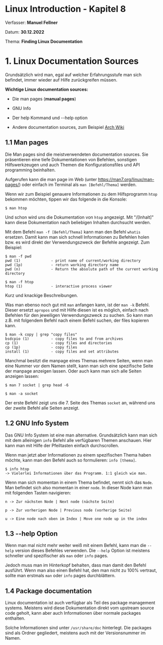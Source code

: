 # Linux Introduction - Kapitel 8

Verfasser: **Manuel Fellner**

Datum: **30.12.2022**

Thema: **Finding Linux Documentation**



# 1. Linux Documentation Sources

Grundsätzlich wird man, egal auf welcher Erfahrungsstufe man sich befindet, immer wieder auf Hilfe zurückgreifen müssen. 

**Wichtige Linux documentation sources:**

- Die man pages (**manual pages**)

- GNU Info

- Der help Kommand und --help option

- Andere documentation sources, zum Beispiel [Arch Wiki](https://wiki.archlinux.org/)



## 1.1 Man pages

Die Man pages sind die meistverwendeten documentation sources. Sie präsentieren eine tiefe Dokumentationen von Befehlen, sonstigen Hilfswerkzeugen und auch Themen die Konfigurationsfiles und API programming beinhalten.



Aufgerufen kann die man page im Web (unter https://man7.org/linux/man-pages/) oder einfach im Terminal als `man [Befehl/Thema]` werden. 

Wenn wir zum Beispiel genauere Informationen zu dem Hilfsprogramm `htop` bekommen möchten, tippen wir das folgende in die Konsole:

```shell
$ man htop
```

Und schon wird uns die Dokumentation von `htop` angezeigt. Mit "/[Inhalt]" kann diese Dokumentation nach beliebigen Inhalten durchsucht werden.

Mit dem Befehl `man -f [Befehl/Thema]` kann man den Befehl `whatis` ersetzen. Damit kann man sich schnell Informationen zu Befehlen holen bzw. es wird direkt der Verwendungszweck der Befehle angezeigt. Zum Beispiel:

```shell
$ man -f pwd
pwd (1)              - print name of current/working directory
pwd (1p)             - return working directory name
pwd (n)              - Return the absolute path of the current working directory

$ man -f htop
htop (1)             - interactive process viewer
```

Kurz und knackige Beschreibungen.

Was man ebenso noch gut mit `man` anfangen kann, ist der `man -k` Befehl. Dieser ersetzt `apropos` und mit Hilfe diesen ist es möglich, einfach nach Befehlen für den jeweiligen Verwendungszweck zu suchen. So kann man z.B. mit folgendem Befehl nach einem Befehl suchen, der files kopieren kann.

```shell
$ man -k copy | grep "copy files"
bsdcpio (1)          - copy files to and from archives
cp (1)               - copy files and directories
cp (1p)              - copy files
install (1)          - copy files and set attributes
```

Manchmal besitzt die manpage eines Themas mehrere Seiten, wenn man eine Nummer vor dem Namen stellt, kann man sich eine spezifische Seite der manpage anzeigen lassen. Oder auch kann man sich alle Seiten anzeigen lassen:

```shell
$ man 7 socket | grep head -6 

$ man -a socket
```

Der erste Befehl zeigt uns die 7. Seite des Themas `socket` an, während uns der zweite Befehl alle Seiten anzeigt.



## 1.2 GNU Info System

Das GNU Info System ist eine man alternative. Grundsätzlich kann man sich mit dem alleinigen `info` Befehl alle verfügbaren Themen anschauen. Hier kann man mit Hilfe der Pfeiltasten einfach durchscrollen. 

Wenn man jetzt aber Informationen zu einem spezifischen Thema haben möchte, kann man den Befehl auch so formulieren: `info [thema]`.

```shell
$ info htop
-> Vielerlei Informationen über das Programm. 1:1 gleich wie man.
```



Wenn man sich momentan in einem Thema befindet, nennt sich das `Node`. Man befindet sich also momentan in einer `node`. In dieser Node kann man mit folgenden Tasten navigieren:

`n -> Zur nächsten Node | Next node (nächste Seite) `

`p -> Zur vorherigen Node | Previous node (vorherige Seite)`

`u -> Eine node nach oben im Index | Move one node up in the index`



## 1.3 --help Option

Wenn man mal nicht mehr weiter weiß mit einem Befehl, kann man die `--help` version dieses Befehles verwenden. Die `--help` Option ist meistens schneller und spezifischer als `man` oder `info` pages.

Jedoch muss man im Hinterkopf behalten, dass man damit den Befehl ausführt. Wenn man also einen Befehl hat, den man nicht zu 100% vertraut, sollte man erstmals `man` oder `info` pages durchblättern.



## 1.4 Package documentation

Linux documentation ist auch verfügbar als Teil des package management systems. Meistens wird diese Dokumentation direkt vom upstream source code geholt, kann aber auch Informationen über normale packages enthalten.

Solche Informationen sind unter `/usr/share/doc` hinterlegt. Die packages sind als Ordner gegliedert, meistens auch mit der Versionsnummer im Namen.
